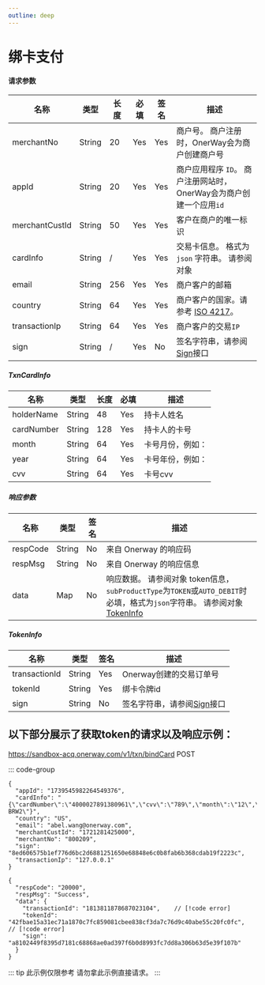 ```yaml
---
outline: deep
---
```

<script setup>

  import {reactive, ref, watch, onMounted, unref } from 'vue'; 
import {requestGen, secret} from "./util/utils";
import CMExample from './components/CMExample.vue';
import CMNote from './components/CMNote.vue';
import CustomPopover from './components/element-ui/CustomPopover.vue'; 
import CustomTable from "./components/element-ui/CustomTable.vue";
import {TopRight, View} from "@element-plus/icons-vue";
import { ClickOutside as vClickOutside } from 'element-plus';
import {TxnCardInfoDirect, TokenProviderEnum} from './util/constants';

</script>


# 绑卡支付

#### 请求参数

<div class="custom-table bordered-table">

| 名称             | 类型     | 长度  | 必填  | 签名  | 描述                                     |
|----------------|--------|-----|-----|-----|----------------------------------------|
| merchantNo     | String | 20  | Yes | Yes | 商户号。 商户注册时，OnerWay会为商户创建商户号            |
| appId          | String | 20  | Yes | Yes | 商户应用程序 `ID`。 商户注册网站时，OnerWay会为商户创建一个应用`id` |
| merchantCustId | String | 50  | Yes | Yes | 客户在商户的唯一标识                             |
| cardInfo       | String | /   | Yes | Yes |交易卡信息。 格式为 `json` 字符串。 请参阅对象           <CustomPopover title="CardInfo" width="auto" reference="CardInfo" link="/apis/apis/api-casher#txncardinfodirect" > <CustomTable :data="TxnCardInfoDirect.data" :columns="TxnCardInfoDirect.columns"></CustomTable>  </CustomPopover>                                    |
| email          | String | 256 | Yes | Yes | 商户客户的邮箱                                |
| country        | String | 64  | Yes | Yes | 商户客户的国家。请参考 [ISO 4217](https://en.wikipedia.org/wiki/ISO_4217#List_of_ISO_4217_currency_codes)。 <br>  <CMExample data="美国 is US     "></CMExample>      |
| transactionIp  | String | 64  | Yes | Yes | 商户客户的交易`IP  `                            |
| sign           | String | /   | Yes | No  | 签名字符串，请参阅[Sign](./sign)接口                                   |                 |

</div>


<div class="custom-table bordered-table">

##### TxnCardInfo

| 名称         | 类型     | 长度  | 必填  | 描述            |
|------------|--------|-----|-----|---------------|
| holderName | String | 48  | Yes | 持卡人姓名         |
| cardNumber | String | 128 | Yes | 持卡人的卡号        |
| month      | String | 64  | Yes | 卡号月份，例如： <br>  <CMExample data="03"></CMExample>  |
| year       | String | 64  | Yes | 卡号年份，例如： <br>  <CMExample data="2024"></CMExample>|
| cvv        | String | 64  | Yes | 卡号cvv         |

</div>


##### 响应参数


<div class="custom-table bordered-table">

| 名称       | 类型     | 签名 | 描述                                                                                                                         |
|----------|--------|----|----------------------------------------------------------------------------------------------------------------------------|
| respCode | String | No | 来自 Onerway 的响应码                                                                                                            |
| respMsg  | String | No | 来自 Onerway 的响应信息                                                                                                           |
| data     | Map    | No | 响应数据。 请参阅对象  token信息，`subProductType`为`TOKEN`或`AUTO_DEBIT`时必填，格式为`json`字符串。 请参阅对象[TokenInfo](./api-direct-bind-card#tokeninfo) |

</div>

##### TokenInfo

<div class="custom-table bordered-table">

| 名称            | 类型     | 签名  | 描述              |
|---------------|--------|-----|-----------------|
| transactionId | String | Yes | Onerway创建的交易订单号 |
| tokenId       | String | Yes | 绑卡令牌id          |
| sign          | String | No  | 签名字符串，请参阅[Sign](./sign)接口             |

</div>


## 以下部分展示了获取token的请求以及响应示例：

https://sandbox-acq.onerway.com/v1/txn/bindCard <Badge type="tip">POST</Badge>

::: code-group

```json[请求参数]
{
  "appId": "1739545982264549376",
  "cardInfo": "{\"cardNumber\":\"4000027891380961\",\"cvv\":\"789\",\"month\":\"12\",\"year\":\"2030\",\"holderName\":\"CL BRW2\"}",
  "country": "US",
  "email": "abel.wang@onerway.com",
  "merchantCustId": "1721281425000",
  "merchantNo": "800209",
  "sign": "8ed606575b1ef776d6bc2d6881251650e68848e6c0b8fab6b368cdab19f2223c",
  "transactionIp": "127.0.0.1"
}

```

```json[响应参数]
{
  "respCode": "20000",
  "respMsg": "Success",
  "data": {
    "transactionId": "1813811878687023104",    // [!code error]
    "tokenId": "42fbae15a31ec71a1870c7fc859081cbee838cf3da7c76d9c40abe55c20fc0fc",  // [!code error]
    "sign": "a8102449f8395d7181c68868ae0ad397f6b0d8993fc7dd8a306b63d5e39f107b" 
  }
}

```

::: tip 此示例仅限参考 请勿拿此示例直接请求。
:::

